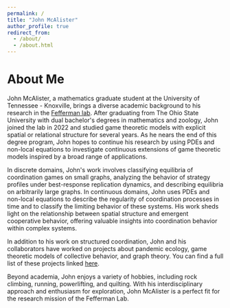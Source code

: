 ```yaml
---
permalink: /
title: "John McAlister"
author_profile: true
redirect_from: 
  - /about/
  - /about.html
---
```

About Me
======
John McAlister, a mathematics graduate student at the University of Tennessee - Knoxville, brings a diverse academic background to his research in the [Fefferman lab](https://feffermanlab.org). After graduating from The Ohio State University with dual bachelor's degrees in mathematics and zoology, John joined the lab in 2022 and studied game theoretic models with explicit spatial or relational structure for several years. As he nears the end of this degree program, John hopes to continue his research by using PDEs and non-local equations to investigate continuous extensions of game theoretic models inspired by a broad range of applications.

In discrete domains, John's work involves classifying equilibria of coordination games on small graphs, analyzing the behavior of strategy profiles under best-response replication dynamics, and describing equilibria on arbitrarily large graphs. In continuous domains, John uses PDEs and non-local equations to describe the regularity of coordination processes in time and to classify the limiting behavior of these systems. His work sheds light on the relationship between spatial structure and emergent cooperative behavior, offering valuable insights into coordination behavior within complex systems.

In addition to his work on structured coordination, John and his collaborators have worked on projects about pandemic ecology, game theoretic models of collective behavior, and graph theory. You can find a full list of these projects linked [here](https://scholar.google.com/citations?user=QhxXZvAAAAAJ&hl=en).

Beyond academia, John enjoys a variety of hobbies, including rock climbing, running, powerlifting, and quilting. With his interdisciplinary approach and enthusiasm for exploration, John McAlister is a perfect fit for the research mission of the Fefferman Lab.



